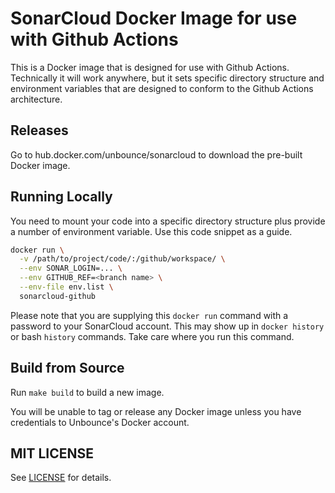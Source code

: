 # SonarCloud Docker Image for use with Github Actions

This is a Docker image that is designed for use with Github Actions.
Technically it will work anywhere, but it sets specific directory
structure and environment variables that are designed to conform to the
Github Actions architecture.

## Releases

Go to hub.docker.com/unbounce/sonarcloud to download the pre-built Docker
image.

## Running Locally

You need to mount your code into a specific directory structure plus
provide a number of environment variable.  Use this code snippet as a
guide.

```bash
docker run \
  -v /path/to/project/code/:/github/workspace/ \
  --env SONAR_LOGIN=... \
  --env GITHUB_REF=<branch name> \
  --env-file env.list \
  sonarcloud-github
```

Please note that you are supplying this `docker run` command with a
password to your SonarCloud account.  This may show up in `docker history`
or bash `history` commands.  Take care where you run this command.

## Build from Source

Run `make build` to build a new image.

You will be unable to tag or release any Docker image unless you have
credentials to Unbounce's Docker account.

## MIT LICENSE

See [LICENSE](LICENSE) for details.


